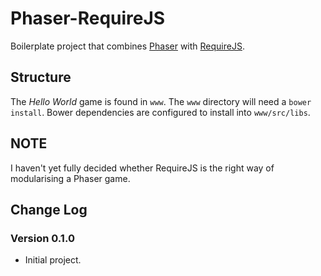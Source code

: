 
# Phaser-RequireJS

Boilerplate project that combines [Phaser](http://phaser.io) with [RequireJS](http://requirejs.org).

## Structure

The *Hello World* game is found in `www`. The `www` directory will need a `bower install`. Bower dependencies are configured to install into `www/src/libs`.

## NOTE

I haven't yet fully decided whether RequireJS is the right way of modularising a Phaser game.


## Change Log

### Version 0.1.0

 - Initial project.